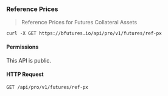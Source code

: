 ### Reference Prices

> Reference Prices for Futures Collateral Assets 

```shell
curl -X GET https://bfutures.io/api/pro/v1/futures/ref-px
```

#### Permissions 

This API is public. 

#### HTTP Request

`GET /api/pro/v1/futures/ref-px`

